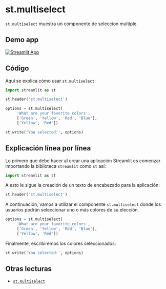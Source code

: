 # st.multiselect

`st.multiselect` muestra un componente de seleccion multiple.

## Demo app

[![Streamlit App](https://static.streamlit.io/badges/streamlit_badge_black_white.svg)](https://share.streamlit.io/dataprofessor/st.multiselect/)

## Código
Aquí se explica cómo usar `st.multiselect`:
```python
import streamlit as st

st.header('st.multiselect')

options = st.multiselect(
     'What are your favorite colors',
     ['Green', 'Yellow', 'Red', 'Blue'],
     ['Yellow', 'Red'])

st.write('You selected:', options)
```

## Explicación línea por línea
Lo primero que debe hacer al crear una aplicación Streamlit es comenzar importando la biblioteca `streamlit` como `st` así:
```python
import streamlit as st
```

A esto le sigue la creación de un texto de encabezado para la aplicación:
```python
st.header('st.multiselect')
```

A continuación, vamos a utilizar el componente `st.multiselect` donde los usuarios podrán seleccionar uno o más colores de su elección.

```python
options = st.multiselect(
     'What are your favorite colors',
     ['Green', 'Yellow', 'Red', 'Blue'],
     ['Yellow', 'Red'])
```

Finalmente, escribiremos los colores seleccionados:
```python
st.write('You selected:', options)
```

## Otras lecturas
- [`st.multiselect`](https://docs.streamlit.io/library/api-reference/widgets/st.multiselect)
